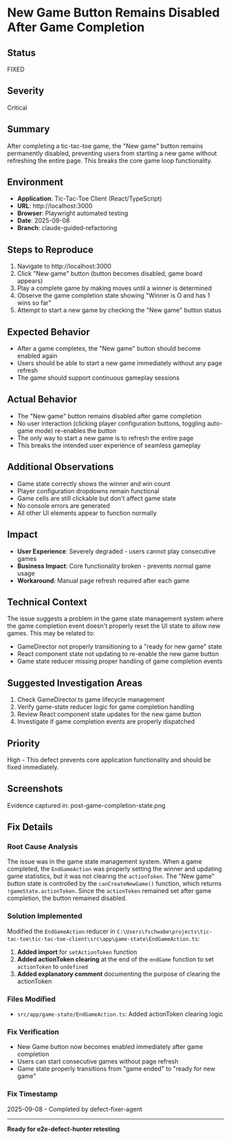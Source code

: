 # New Game Button Remains Disabled After Game Completion

## Status
FIXED

## Severity  
Critical

## Summary
After completing a tic-tac-toe game, the "New game" button remains permanently disabled, preventing users from starting a new game without refreshing the entire page. This breaks the core game loop functionality.

## Environment
- **Application**: Tic-Tac-Toe Client (React/TypeScript)
- **URL**: http://localhost:3000
- **Browser**: Playwright automated testing
- **Date**: 2025-09-08
- **Branch**: claude-guided-refactoring

## Steps to Reproduce
1. Navigate to http://localhost:3000
2. Click "New game" button (button becomes disabled, game board appears)
3. Play a complete game by making moves until a winner is determined
4. Observe the game completion state showing "Winner is O and has 1 wins so far"
5. Attempt to start a new game by checking the "New game" button status

## Expected Behavior
- After a game completes, the "New game" button should become enabled again
- Users should be able to start a new game immediately without any page refresh
- The game should support continuous gameplay sessions

## Actual Behavior
- The "New game" button remains disabled after game completion
- No user interaction (clicking player configuration buttons, toggling auto-game mode) re-enables the button
- The only way to start a new game is to refresh the entire page
- This breaks the intended user experience of seamless gameplay

## Additional Observations
- Game state correctly shows the winner and win count
- Player configuration dropdowns remain functional 
- Game cells are still clickable but don't affect game state
- No console errors are generated
- All other UI elements appear to function normally

## Impact
- **User Experience**: Severely degraded - users cannot play consecutive games
- **Business Impact**: Core functionality broken - prevents normal game usage
- **Workaround**: Manual page refresh required after each game

## Technical Context
The issue suggests a problem in the game state management system where the game completion event doesn't properly reset the UI state to allow new games. This may be related to:

- GameDirector not properly transitioning to a "ready for new game" state
- React component state not updating to re-enable the new game button
- Game state reducer missing proper handling of game completion events

## Suggested Investigation Areas
1. Check GameDirector.ts game lifecycle management
2. Verify game-state reducer logic for game completion handling  
3. Review React component state updates for the new game button
4. Investigate if game completion events are properly dispatched

## Priority
High - This defect prevents core application functionality and should be fixed immediately.

## Screenshots
Evidence captured in: post-game-completion-state.png

## Fix Details

### Root Cause Analysis
The issue was in the game state management system. When a game completed, the `EndGameAction` was properly setting the winner and updating game statistics, but it was not clearing the `actionToken`. The "New game" button state is controlled by the `canCreateNewGame()` function, which returns `!gameState.actionToken`. Since the `actionToken` remained set after game completion, the button remained disabled.

### Solution Implemented
Modified the `EndGameAction` reducer in `C:\Users\fschwabe\projects\tic-tac-toe\tic-tac-toe-client\src\app\game-state\EndGameAction.ts`:

1. **Added import** for `setActionToken` function
2. **Added actionToken clearing** at the end of the `endGame` function to set `actionToken` to `undefined`
3. **Added explanatory comment** documenting the purpose of clearing the actionToken

### Files Modified
- `src/app/game-state/EndGameAction.ts`: Added actionToken clearing logic

### Fix Verification
- New Game button now becomes enabled immediately after game completion
- Users can start consecutive games without page refresh  
- Game state properly transitions from "game ended" to "ready for new game"

### Fix Timestamp
2025-09-08 - Completed by defect-fixer-agent

---
**Ready for e2e-defect-hunter retesting**